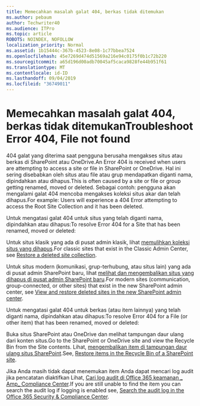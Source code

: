 ```yaml
---
title: Memecahkan masalah galat 404, berkas tidak ditemukan
ms.author: pebaum
author: Techwriter40
ms.audience: ITPro
ms.topic: article
ROBOTS: NOINDEX, NOFOLLOW
localization_priority: Normal
ms.assetid: 1b15444c-367b-4523-8e08-1c77bbea7524
ms.openlocfilehash: 45e7269d474d51569a216e94c0175f0b1c72b220
ms.sourcegitcommit: a65d196d00adb70045af5caca9828fe44b951f61
ms.translationtype: MT
ms.contentlocale: id-ID
ms.lasthandoff: 09/04/2019
ms.locfileid: "36749011"
---
```

# <a name="troubleshoot-error-404-file-not-found"></a><span data-ttu-id="a214e-102">Memecahkan masalah galat 404, berkas tidak ditemukan</span><span class="sxs-lookup"><span data-stu-id="a214e-102">Troubleshoot Error 404, File not found</span></span>

<span data-ttu-id="a214e-103">404 galat yang diterima saat pengguna berusaha mengakses situs atau berkas di SharePoint atau OneDrive.</span><span class="sxs-lookup"><span data-stu-id="a214e-103">An Error 404 is received when users are attempting to access a site or file in SharePoint or OneDrive.</span></span> <span data-ttu-id="a214e-104">Hal ini sering disebabkan oleh situs atau file atau grup mendapatkan diganti nama, dipindahkan atau dihapus.</span><span class="sxs-lookup"><span data-stu-id="a214e-104">This is often caused by a site or file or group getting renamed, moved or deleted.</span></span> <span data-ttu-id="a214e-105">Sebagai contoh: pengguna akan mengalami galat 404 mencoba mengakses koleksi situs akar dan telah dihapus.</span><span class="sxs-lookup"><span data-stu-id="a214e-105">For example: Users will experience a 404 Error attempting to access the Root Site Collection and it has been deleted.</span></span>

<span data-ttu-id="a214e-106">Untuk mengatasi galat 404 untuk situs yang telah diganti nama, dipindahkan atau dihapus:</span><span class="sxs-lookup"><span data-stu-id="a214e-106">To resolve Error 404 for a Site that has been renamed, moved or deleted:</span></span>

<span data-ttu-id="a214e-107">Untuk situs klasik yang ada di pusat admin klasik, lihat [memulihkan koleksi situs yang dihapus](https://docs.microsoft.com/sharepoint/restore-deleted-site-collection).</span><span class="sxs-lookup"><span data-stu-id="a214e-107">For classic sites that exist in the Classic Admin Center, see [Restore a deleted site collection](https://docs.microsoft.com/sharepoint/restore-deleted-site-collection).</span></span>


<span data-ttu-id="a214e-108">Untuk situs modern (komunikasi, grup-terhubung, atau situs lain) yang ada di pusat admin SharePoint baru, lihat [melihat dan mengembalikan situs yang dihapus di pusat admin SharePoint baru](https://docs.microsoft.com/sharepoint/restore-deleted-site-collection).</span><span class="sxs-lookup"><span data-stu-id="a214e-108">For modern sites (communication, group-connected, or other sites) that exist in the new SharePoint admin center, see [View and restore deleted sites in the new SharePoint admin center](https://docs.microsoft.com/sharepoint/restore-deleted-site-collection).</span></span>

<span data-ttu-id="a214e-109">Untuk mengatasi galat 404 untuk berkas (atau item lainnya) yang telah diganti nama, dipindahkan atau dihapus:</span><span class="sxs-lookup"><span data-stu-id="a214e-109">To resolve Error 404 for a File (or other item) that has been renamed, moved or deleted:</span></span>

<span data-ttu-id="a214e-110">Buka situs SharePoint atau OneDrive dan melihat tampungan daur ulang dari konten situs.</span><span class="sxs-lookup"><span data-stu-id="a214e-110">Go to the SharePoint or OneDrive site and view the Recycle Bin from the Site contents.</span></span> <span data-ttu-id="a214e-111">Lihat, [mengembalikan item di tampungan daur ulang situs SharePoint](https://support.office.com/article/Restore-items-in-the-Recycle-Bin-of-a-SharePoint-site-6df466b6-55f2-4898-8d6e-c0dff851a0be#ID0EAADAAA=Online).</span><span class="sxs-lookup"><span data-stu-id="a214e-111">See, [Restore items in the Recycle Bin of a SharePoint site](https://support.office.com/article/Restore-items-in-the-Recycle-Bin-of-a-SharePoint-site-6df466b6-55f2-4898-8d6e-c0dff851a0be#ID0EAADAAA=Online).</span></span>

<span data-ttu-id="a214e-112">Jika Anda masih tidak dapat menemukan item Anda dapat mencari log audit jika pencatatan diaktifkan Lihat, [Cari log audit di Office 365 keamanan _ Amp_ Compliance Center](https://docs.microsoft.com/office365/securitycompliance/search-the-audit-log-in-security-and-compliance?redirectSourcePath=%252fclient%252fsearch-the-audit-log-in-the-office-365-security-compliance-center-0d4d0f35-390b-4518-800e-0c7ec95e946c).</span><span class="sxs-lookup"><span data-stu-id="a214e-112">If you are still unable to find the item you can search the audit log if logging is enabled see, [Search the audit log in the Office 365 Security & Compliance Center](https://docs.microsoft.com/office365/securitycompliance/search-the-audit-log-in-security-and-compliance?redirectSourcePath=%252fclient%252fsearch-the-audit-log-in-the-office-365-security-compliance-center-0d4d0f35-390b-4518-800e-0c7ec95e946c).</span></span>

